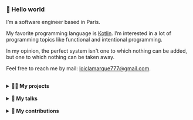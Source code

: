 <!-- Copyright 2023-2024 Loïc Lamarque. All rights reserved. -->

### 👋 Hello world

I’m a software engineer based in Paris.

My favorite programming language is [Kotlin].
I’m interested in a lot of programming topics like functional and intentional
programming.

In my opinion, the perfect system isn't one to which nothing can be added, but
one to which nothing can be taken away.

Feel free to reach me by mail: [loiclamarque777@gmail.com].

<br>
<details>
<summary><b>👨‍💻 My projects</b></summary>
<br>

- [Kotools Types][kotools/types]: Library providing explicit types like
  `NotBlankString` or `NonZeroInt` for the [Kotlin/JVM], the [Kotlin/JS] and
  the [Kotlin Native][kotlin-native] platforms.
- [Kotools CSV][kotools/csv]: Library for managing CSV files with an elegant
  Domain Specific Language (DSL) on the [Kotlin/JVM] platform.
- [Kotools Assert][kotools/assert]: Library providing lightweight assertions
  for the [Kotlin/JVM], the [Kotlin/JS] and the
  [Kotlin Native][kotlin-native] platforms.
- [Si-Ekang API][si-ekang/api]: Server built with [Ktor] for an [Android]
  application providing learning materials of the Fang language.
- [It's T.Lion][itstlion/web]: My musician website built with [Angular].
- [TheKoLab][thextremelabs/thekolab]: Application built with [Kotlin] for
  testing several use-cases and for discovering the [Android] world.
- [Alliodesk][lvmvrquxl/alliodesk]: Desktop application providing multiple
  productivity tools.
- [Color Guessing Game][lvmvrquxl/cgg]: Kid friendly [Android] application
  built with [Kotlin] for learning colors.
</details>

<br>
<details>
<summary><b>🎤 My talks</b></summary>
<br>

- 🇫🇷 [Advices for developing with Kotlin Multiplatform][talk-kmp-advices]
  at [Kotlin Paris Meetup][kotlin-paris-meetup]'s event about the stability of
  [Kotlin Multiplatform][kotlin-multiplatform], sponsored by [Jetbrains] and
  [Back Market][back-market].
</details>

<br>
<details>
<summary><b>🤝 My contributions</b></summary>
<br>

- [gradle/actions]: Create an issue for fixing long setup on Windows
  (see issue [#92][gradle/actions#92]).
- [Kotlin/kotlinx.serialization]: Align Kotlin Native targets with the
  [Kotlin Native target support][kotlin-native-target-support] documentation
  (see PR [#2560][kotlin/kotlinx.serialization#2560]).
- [mikepenz/gradle-dependency-submission]: Suggested feature on upgrading to
  Node.js 20 (see issue [#467][mikepenz/gradle-dependency-submission#467]).
- [actions/setup-java]: Reported a bug about permission denied errors at job
  cleanup step on Windows (see issue [#583][actions/setup-java#583]).
- [Kotlin/api-guidelines]: Suggested API guidline for JVM library creators
  about operator overloads (see issue [#22][kotlin/api-guidelines#22]). Also
  fixed a typo in the documentation about using member and extension functions
  appropriately (see PR [#23][kotlin/api-guidelines#23]).
- [MichaelStH/TheLabDesk]: Automated the integration of the desktop application
  with [Gradle] and [GitHub Actions] (see PR [#2][michaelsth/thelabdesk#2]).
  Also suggesting a DSL for creating the application's menu toolbar (see PR
  [#1][michaelsth/thelabdesk#1]).
- [gradle/wrapper-validation-action]: Suggested feature on upgrading to Node.js
  20 (see issue [#160][gradle/wrapper-validation-action#160]).
- [Bitwarden/clients]: Reported bugs on browser and desktop clients (see issues
  [#6273][bitwarden/clients#6273] and [#6274][bitwarden/clients#6274]).
- [Kotlin/binary-compatibility-validator]: Suggested feature on adding a
  copyright notice in the generated file (see issue
  [#152][kotlin/binary-compatibility-validator#152]).
- [TheXtremeLabs/TheLab]: Automated the integration and the packaging of the
  [Android] application with [Gradle] and [GitHub Actions] (see
  [my commits][thextremelabs/thelab#my-commits]). Also fixed the documentation
  of the repository (see PR [#78][thextremelabs/thelab#78]).
</details>

[actions/setup-java]: https://github.com/actions/setup-java
[actions/setup-java#583]: https://github.com/actions/setup-java/issues/583
[android]: https://www.android.com
[angular]: https://angular.io
[back-market]: https://www.backmarket.fr
[bitwarden/clients]: https://github.com/bitwarden/clients
[bitwarden/clients#6273]: https://github.com/bitwarden/clients/issues/6273
[bitwarden/clients#6274]: https://github.com/bitwarden/clients/issues/6274
[github actions]: https://github.com/features/actions
[gradle]: https://gradle.org
[gradle/actions]: https://github.com/gradle/actions
[gradle/actions#92]: https://github.com/gradle/actions/issues/92
[gradle/wrapper-validation-action]: https://github.com/gradle/wrapper-validation-action
[gradle/wrapper-validation-action#160]: https://github.com/gradle/wrapper-validation-action/issues/160
[itstlion/web]: https://github.com/itstlion/web
[jetbrains]: https://www.jetbrains.com
[kotlin]: https://kotlinlang.org
[kotlin-multiplatform]: https://www.jetbrains.com/kotlin-multiplatform
[kotlin-native]: https://kotlinlang.org/docs/native-overview.html
[kotlin-paris-meetup]: https://www.meetup.com/fr-FR/kotlin-paris-meetup
[kotlin/api-guidelines]: https://github.com/Kotlin/api-guidelines
[kotlin/api-guidelines#22]: https://github.com/Kotlin/api-guidelines/issues/22
[kotlin/api-guidelines#23]: https://github.com/Kotlin/api-guidelines/issues/23
[kotlin/binary-compatibility-validator]: https://github.com/Kotlin/binary-compatibility-validator
[kotlin/binary-compatibility-validator#152]: https://github.com/Kotlin/binary-compatibility-validator/issues/152
[kotlin/jvm]: https://kotlinlang.org/docs/jvm-get-started.html
[kotlin/js]: https://kotlinlang.org/docs/js-overview.html
[kotlin/kotlinx.serialization]: https://github.com/Kotlin/kotlinx.serialization
[kotlin/kotlinx.serialization#2560]: https://github.com/Kotlin/kotlinx.serialization/pull/2560
[kotlin-native-target-support]: https://kotlinlang.org/docs/native-target-support.html
[kotools/assert]: https://github.com/kotools/assert
[kotools/csv]: https://github.com/kotools/csv
[kotools/types]: https://github.com/kotools/types
[ktor]: https://ktor.io
[loiclamarque777@gmail.com]: mailto:loiclamarque777@gmail.com
[lvmvrquxl/alliodesk]: https://github.com/LVMVRQUXL/Alliodesk
[lvmvrquxl/cgg]: https://github.com/LVMVRQUXL/CGG
[michaelsth/thelabdesk]: https://github.com/MichaelStH/TheLabDesk
[michaelsth/thelabdesk#1]: https://github.com/MichaelStH/TheLabDesk/pull/1
[michaelsth/thelabdesk#2]: https://github.com/MichaelStH/TheLabDesk/pull/2
[mikepenz/gradle-dependency-submission]: https://github.com/mikepenz/gradle-dependency-submission
[mikepenz/gradle-dependency-submission#467]: https://github.com/mikepenz/gradle-dependency-submission/issues/467
[si-ekang/api]: https://github.com/Si-Ekang/api
[talk-kmp-advices]: https://youtu.be/S2VnS402_Y4
[thextremelabs/thelab]: https://github.com/TheXtremeLabs/TheLab
[thextremelabs/thelab#78]: https://github.com/TheXtremeLabs/TheLab/pull/78
[thextremelabs/thelab#my-commits]: https://github.com/TheXtremeLabs/TheLab/commits?author=LVMVRQUXL
[thextremelabs/thekolab]: https://github.com/TheXtremeLabs/TheKoLab
